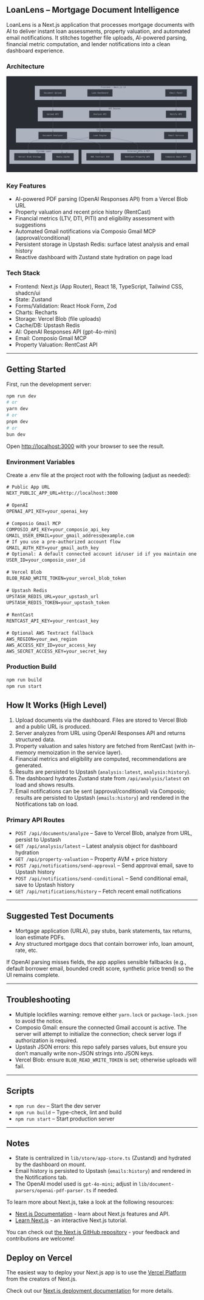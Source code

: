 ## LoanLens – Mortgage Document Intelligence

LoanLens is a Next.js application that processes mortgage documents with AI to deliver instant loan assessments, property valuation, and automated email notifications. It stitches together file uploads, AI-powered parsing, financial metric computation, and lender notifications into a clean dashboard experience.

### Architecture
![Architecture](docs/architecture.png)

### Key Features
- AI-powered PDF parsing (OpenAI Responses API) from a Vercel Blob URL
- Property valuation and recent price history (RentCast)
- Financial metrics (LTV, DTI, PITI) and eligibility assessment with suggestions
- Automated Gmail notifications via Composio Gmail MCP (approval/conditional)
- Persistent storage in Upstash Redis: surface latest analysis and email history
- Reactive dashboard with Zustand state hydration on page load

### Tech Stack
- Frontend: Next.js (App Router), React 18, TypeScript, Tailwind CSS, shadcn/ui
- State: Zustand
- Forms/Validation: React Hook Form, Zod
- Charts: Recharts
- Storage: Vercel Blob (file uploads)
- Cache/DB: Upstash Redis
- AI: OpenAI Responses API (gpt-4o-mini)
- Email: Composio Gmail MCP
- Property Valuation: RentCast API

---

## Getting Started

First, run the development server:

```bash
npm run dev
# or
yarn dev
# or
pnpm dev
# or
bun dev
```

Open [http://localhost:3000](http://localhost:3000) with your browser to see the result.

### Environment Variables
Create a .env file at the project root with the following (adjust as needed):

```env
# Public App URL
NEXT_PUBLIC_APP_URL=http://localhost:3000

# OpenAI
OPENAI_API_KEY=your_openai_key

# Composio Gmail MCP
COMPOSIO_API_KEY=your_composio_api_key
GMAIL_USER_EMAIL=your_gmail_address@example.com
# If you use a pre-authorized account flow
GMAIL_AUTH_KEY=your_gmail_auth_key
# Optional: A default connected account id/user id if you maintain one
USER_ID=your_composio_user_id

# Vercel Blob
BLOB_READ_WRITE_TOKEN=your_vercel_blob_token

# Upstash Redis
UPSTASH_REDIS_URL=your_upstash_url
UPSTASH_REDIS_TOKEN=your_upstash_token

# RentCast
RENTCAST_API_KEY=your_rentcast_key

# Optional AWS Textract fallback
AWS_REGION=your_aws_region
AWS_ACCESS_KEY_ID=your_access_key
AWS_SECRET_ACCESS_KEY=your_secret_key
```

### Production Build
```bash
npm run build
npm run start
```

## How It Works (High Level)
1. Upload documents via the dashboard. Files are stored to Vercel Blob and a public URL is produced.
2. Server analyzes from URL using OpenAI Responses API and returns structured data.
3. Property valuation and sales history are fetched from RentCast (with in-memory memoization in the service layer).
4. Financial metrics and eligibility are computed, recommendations are generated.
5. Results are persisted to Upstash (`analysis:latest`, `analysis:history`).
6. The dashboard hydrates Zustand state from `/api/analysis/latest` on load and shows results.
7. Email notifications can be sent (approval/conditional) via Composio; results are persisted to Upstash (`emails:history`) and rendered in the Notifications tab on load.

### Primary API Routes
- `POST /api/documents/analyze` – Save to Vercel Blob, analyze from URL, persist to Upstash
- `GET /api/analysis/latest` – Latest analysis object for dashboard hydration
- `GET /api/property-valuation` – Property AVM + price history
- `POST /api/notifications/send-approval` – Send approval email, save to Upstash history
- `POST /api/notifications/send-conditional` – Send conditional email, save to Upstash history
- `GET /api/notifications/history` – Fetch recent email notifications

---

## Suggested Test Documents
- Mortgage application (URLA), pay stubs, bank statements, tax returns, loan estimate PDFs.
- Any structured mortgage docs that contain borrower info, loan amount, rate, etc.

If OpenAI parsing misses fields, the app applies sensible fallbacks (e.g., default borrower email, bounded credit score, synthetic price trend) so the UI remains complete.

---

## Troubleshooting
- Multiple lockfiles warning: remove either `yarn.lock` or `package-lock.json` to avoid the notice.
- Composio Gmail: ensure the connected Gmail account is active. The server will attempt to initialize the connection; check server logs if authorization is required.
- Upstash JSON errors: this repo safely parses values, but ensure you don’t manually write non-JSON strings into JSON keys.
- Vercel Blob: ensure `BLOB_READ_WRITE_TOKEN` is set; otherwise uploads will fail.

---

## Scripts
- `npm run dev` – Start the dev server
- `npm run build` – Type-check, lint and build
- `npm run start` – Start production server

---

## Notes
- State is centralized in `lib/store/app-store.ts` (Zustand) and hydrated by the dashboard on mount.
- Email history is persisted to Upstash (`emails:history`) and rendered in the Notifications tab.
- The OpenAI model used is `gpt-4o-mini`; adjust in `lib/document-parsers/openai-pdf-parser.ts` if needed.

To learn more about Next.js, take a look at the following resources:

- [Next.js Documentation](https://nextjs.org/docs) - learn about Next.js features and API.
- [Learn Next.js](https://nextjs.org/learn) - an interactive Next.js tutorial.

You can check out [the Next.js GitHub repository](https://github.com/vercel/next.js) - your feedback and contributions are welcome!

## Deploy on Vercel

The easiest way to deploy your Next.js app is to use the [Vercel Platform](https://vercel.com/new?utm_medium=default-template&filter=next.js&utm_source=create-next-app&utm_campaign=create-next-app-readme) from the creators of Next.js.

Check out our [Next.js deployment documentation](https://nextjs.org/docs/app/building-your-application/deploying) for more details.
